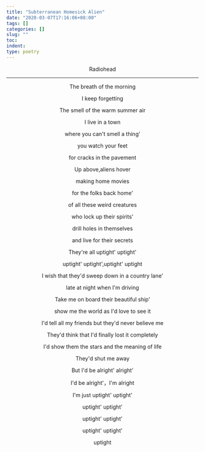 ```yaml
---
title: "Subterranean Homesick Alien"
date: "2020-03-07T17:16:06+08:00"
tags: []
categories: []
slug: ""
toc: 
indent: 
type: poetry
---
```


<center>Radiohead<center>

---

The breath of the morning

I keep forgetting

The smell of the warm summer air

I live in a town

where you can't smell a thing'

you watch your feet

for cracks in the pavement

Up above,aliens hover

making home movies

for the folks back home'

of all these weird creatures

who lock up their spirits'

drill holes in themselves

and live for their secrets

They're all uptight' uptight'

uptight' uptight',uptight' uptight

I wish that they'd sweep down in a country lane'

late at night when I'm driving

Take me on board their beautiful ship'

show me the world as I'd love to see it

I'd tell all my friends but they'd never believe me

They'd think that I'd finally lost it completely

I'd show them the stars and the meaning of life

They'd shut me away

But I'd be alright' alright'

I'd be alright'，I'm alright

I'm just uptight' uptight'

uptight' uptight'

uptight' uptight'

uptight' uptight'

uptight